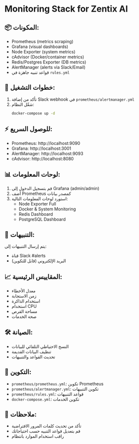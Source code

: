 # Monitoring Stack for Zentix AI

## 📦 المكونات:
- Prometheus (metrics scraping)
- Grafana (visual dashboards)
- Node Exporter (system metrics)
- cAdvisor (Docker/container metrics)
- Redis/Postgres Exporter (DB metrics)
- AlertManager (alerts via Slack/Email)
- قواعد تنبيه جاهزة في `rules.yml`

## 🚀 خطوات التشغيل:
1. تأكد من إضافة Slack webhook في `prometheus/alertmanager.yml`
2. شغّل النظام:
   ```bash
   docker-compose up -d
   ```

## ⚡ للوصول السريع:
- Prometheus: http://localhost:9090
- Grafana: http://localhost:3001
- AlertManager: http://localhost:9093
- cAdvisor: http://localhost:8080

## 📊 لوحات المعلومات:
1. قم بتسجيل الدخول إلى Grafana (admin/admin)
2. أضف Prometheus كمصدر بيانات
3. استورد لوحات المعلومات التالية:
   - Node Exporter Full
   - Docker & System Monitoring
   - Redis Dashboard
   - PostgreSQL Dashboard

## 🔔 التنبيهات:
يتم إرسال التنبيهات إلى:
- قناة Slack #alerts
- البريد الإلكتروني (قابل للتكوين)

## 📈 المقاييس الرئيسية:
- معدل الأخطاء
- زمن الاستجابة
- استخدام الذاكرة
- استخدام CPU
- مساحة القرص
- صحة الخدمات

## 🛠️ الصيانة:
- النسخ الاحتياطي التلقائي للبيانات
- تنظيف البيانات القديمة
- تحديث القواعد والتنبيهات

## 🔧 التكوين:
- `prometheus/prometheus.yml`: تكوين Prometheus
- `prometheus/alertmanager.yml`: تكوين التنبيهات
- `prometheus/rules.yml`: قواعد التنبيهات
- `docker-compose.yml`: تكوين الخدمات

## 📝 ملاحظات:
- تأكد من تحديث كلمات المرور الافتراضية
- قم بتعديل قواعد التنبيه حسب احتياجاتك
- راقب استخدام الموارد بانتظام 